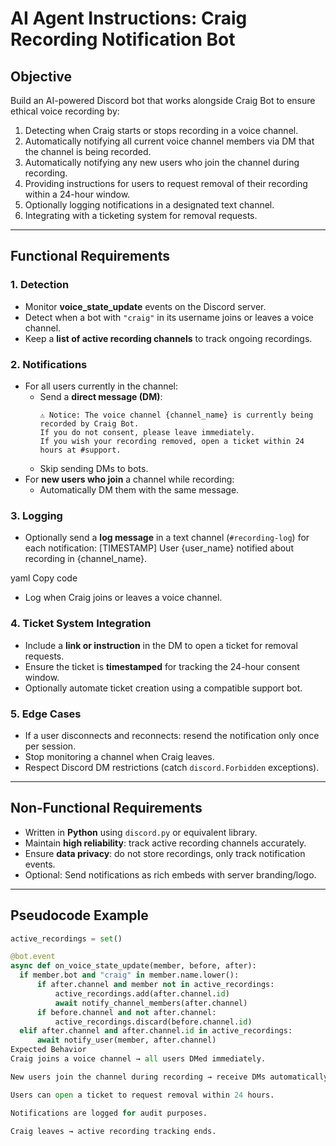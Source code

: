# AI Agent Instructions: Craig Recording Notification Bot

## Objective
Build an AI-powered Discord bot that works alongside Craig Bot to ensure ethical voice recording by:

1. Detecting when Craig starts or stops recording in a voice channel.
2. Automatically notifying all current voice channel members via DM that the channel is being recorded.
3. Automatically notifying any new users who join the channel during recording.
4. Providing instructions for users to request removal of their recording within a 24-hour window.
5. Optionally logging notifications in a designated text channel.
6. Integrating with a ticketing system for removal requests.

---

## Functional Requirements

### 1. Detection
- Monitor **voice_state_update** events on the Discord server.
- Detect when a bot with `"craig"` in its username joins or leaves a voice channel.
- Keep a **list of active recording channels** to track ongoing recordings.

### 2. Notifications
- For all users currently in the channel:
  - Send a **direct message (DM)**:
    ```
    ⚠️ Notice: The voice channel {channel_name} is currently being recorded by Craig Bot.
    If you do not consent, please leave immediately.
    If you wish your recording removed, open a ticket within 24 hours at #support.
    ```
  - Skip sending DMs to bots.
- For **new users who join** a channel while recording:
  - Automatically DM them with the same message.

### 3. Logging
- Optionally send a **log message** in a text channel (`#recording-log`) for each notification:
[TIMESTAMP] User {user_name} notified about recording in {channel_name}.

yaml
Copy code
- Log when Craig joins or leaves a voice channel.

### 4. Ticket System Integration
- Include a **link or instruction** in the DM to open a ticket for removal requests.
- Ensure the ticket is **timestamped** for tracking the 24-hour consent window.
- Optionally automate ticket creation using a compatible support bot.

### 5. Edge Cases
- If a user disconnects and reconnects: resend the notification only once per session.
- Stop monitoring a channel when Craig leaves.
- Respect Discord DM restrictions (catch `discord.Forbidden` exceptions).

---

## Non-Functional Requirements
- Written in **Python** using `discord.py` or equivalent library.
- Maintain **high reliability**: track active recording channels accurately.
- Ensure **data privacy**: do not store recordings, only track notification events.
- Optional: Send notifications as rich embeds with server branding/logo.

---

## Pseudocode Example

```python
active_recordings = set()

@bot.event
async def on_voice_state_update(member, before, after):
  if member.bot and "craig" in member.name.lower():
      if after.channel and member not in active_recordings:
          active_recordings.add(after.channel.id)
          await notify_channel_members(after.channel)
      if before.channel and not after.channel:
          active_recordings.discard(before.channel.id)
  elif after.channel and after.channel.id in active_recordings:
      await notify_user(member, after.channel)
Expected Behavior
Craig joins a voice channel → all users DMed immediately.

New users join the channel during recording → receive DMs automatically.

Users can open a ticket to request removal within 24 hours.

Notifications are logged for audit purposes.

Craig leaves → active recording tracking ends.